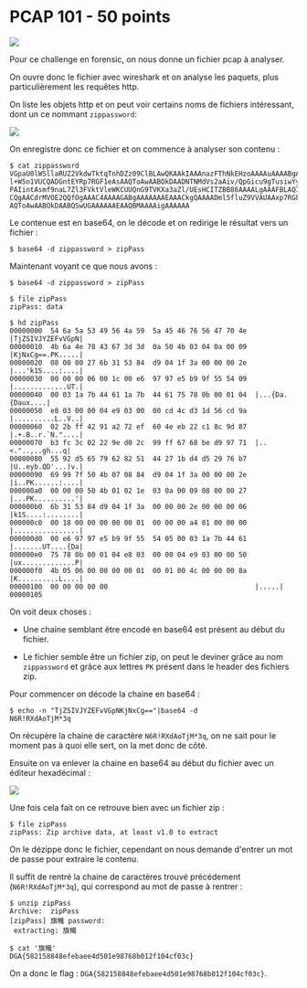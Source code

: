 # PCAP 101 - 50 points

![](https://i.imgur.com/hKKPgcd.png)

Pour ce challenge en forensic, on nous donne un fichier pcap à analyser.

On ouvre donc le fichier avec wireshark et on analyse les paquets, plus particulièrement les requêtes http.

On liste les objets http et on peut voir certains noms de fichiers intéressant, dont un ce nommant  `zippassword`:

![](https://i.imgur.com/UbCur9k.png)

On enregistre donc ce fichier et on commence à analyser son contenu :

```
$ cat zippassword 
VGpaU0lWSllaRUZ2VkdwTktqTnhDZz09ClBLAwQKAAkIAAAnazFThNkEHzoAAAAuAAAABgAcAOaX
l+W5n1VUCQADGntEYRp7RGF1eAsAAQToAwAABOkDAADNTNMdVs2aAiv/QpGicu9gTusiwYydh7P8
PAIintAsmf9naL7Zl3FVktVleWKCUUQnG9TVKXa3aZl/UEsHCITZBB86AAAALgAAAFBLAQIeAwoA
CQgAACdrMVOE2QQfOgAAAC4AAAAGABgAAAAAAAEAAACkgQAAAADml5fluZ9VVAUAAxp7RGF1eAsA
AQToAwAABOkDAABQSwUGAAAAAAEAAQBMAAAAigAAAAAA

```

Le contenue est en base64, on le décode et on redirige le résultat vers un fichier :

```
$ base64 -d zippassword > zipPass
```

Maintenant voyant ce que nous avons :

```
$ base64 -d zippassword > zipPass

$ file zipPass 
zipPass: data

$ hd zipPass 
00000000  54 6a 5a 53 49 56 4a 59  5a 45 46 76 56 47 70 4e  |TjZSIVJYZEFvVGpN|
00000010  4b 6a 4e 78 43 67 3d 3d  0a 50 4b 03 04 0a 00 09  |KjNxCg==.PK.....|
00000020  08 00 00 27 6b 31 53 84  d9 04 1f 3a 00 00 00 2e  |...'k1S....:....|
00000030  00 00 00 06 00 1c 00 e6  97 97 e5 b9 9f 55 54 09  |.............UT.|
00000040  00 03 1a 7b 44 61 1a 7b  44 61 75 78 0b 00 01 04  |...{Da.{Daux....|
00000050  e8 03 00 00 04 e9 03 00  00 cd 4c d3 1d 56 cd 9a  |..........L..V..|
00000060  02 2b ff 42 91 a2 72 ef  60 4e eb 22 c1 8c 9d 87  |.+.B..r.`N."....|
00000070  b3 fc 3c 02 22 9e d0 2c  99 ff 67 68 be d9 97 71  |..<."..,..gh...q|
00000080  55 92 d5 65 79 62 82 51  44 27 1b d4 d5 29 76 b7  |U..eyb.QD'...)v.|
00000090  69 99 7f 50 4b 07 08 84  d9 04 1f 3a 00 00 00 2e  |i..PK......:....|
000000a0  00 00 00 50 4b 01 02 1e  03 0a 00 09 08 00 00 27  |...PK..........'|
000000b0  6b 31 53 84 d9 04 1f 3a  00 00 00 2e 00 00 00 06  |k1S....:........|
000000c0  00 18 00 00 00 00 00 01  00 00 00 a4 81 00 00 00  |................|
000000d0  00 e6 97 97 e5 b9 9f 55  54 05 00 03 1a 7b 44 61  |.......UT....{Da|
000000e0  75 78 0b 00 01 04 e8 03  00 00 04 e9 03 00 00 50  |ux.............P|
000000f0  4b 05 06 00 00 00 00 01  00 01 00 4c 00 00 00 8a  |K..........L....|
00000100  00 00 00 00 00                                    |.....|
00000105

```

On voit deux choses :

- Une chaine semblant être encodé en base64 est présent au début du fichier.

- Le fichier semble être un fichier zip, on peut le deviner grâce au nom ``zippassword`` et grâce aux lettres ``PK`` présent dans le header des fichiers zip. 

Pour commencer on décode la chaine en base64 :

```
$ echo -n "TjZSIVJYZEFvVGpNKjNxCg=="|base64 -d
N6R!RXdAoTjM*3q
```

On récupère la chaine de caractère ``N6R!RXdAoTjM*3q``, on ne sait pour le moment pas à quoi elle sert, on la met donc de côté.

Ensuite on va enlever la chaine en base64 au début du fichier avec un éditeur hexadécimal :

![](https://i.imgur.com/kKevsEi.png)

Une fois cela fait on ce retrouve bien avec un fichier zip :

```
$ file zipPass 
zipPass: Zip archive data, at least v1.0 to extract
```

On le dézippe donc le fichier, cependant on nous demande d'entrer un mot de passe pour extraire le contenu.

Il suffit de rentré la chaine de caractères trouvé précédement (``N6R!RXdAoTjM*3q``), qui correspond au mot de passe à rentrer :

```
$ unzip zipPass
Archive:  zipPass
[zipPass] 旗幟 password: 
 extracting: 旗幟      
            
$ cat '旗幟'
DGA{582158848efebaee4d501e98768b012f104cf03c}

```

On a donc le flag : ``DGA{582158848efebaee4d501e98768b012f104cf03c}``.


